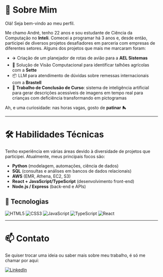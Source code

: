 # 👋 Sobre Mim

Olá! Seja bem-vindo ao meu perfil.

Me chamo André, tenho 22 anos e sou estudante de Ciência da Computação no **Inteli**. Comecei a programar há 3 anos e, desde então, participei de diversos projetos desafiadores em parceria com empresas de diferentes setores. Alguns dos projetos que mais me marcaram foram:

- ✈️ Criação de um planejador de rotas de avião para a **AEL Sistemas**
- 🌱 Solução de Visão Computacional para identificar talhões agrícolas com a **Sette**
- 📦 LLM para atendimento de dúvidas sobre remessas internacionais com a **Brastell**
- 🧠 **Trabalho de Conclusão de Curso**: sistema de inteligência artificial para gerar descrições acessíveis de imagens em tempo real para crianças com deficiência transformando em pictogramas

Ah, e uma curiosidade: nas horas vagas, gosto de **patinar** 🛼

---

# 🛠️ Habilidades Técnicas

Tenho experiência em várias áreas devido à diversidade de projetos que participei. Atualmente, meus principais focos são:

- **Python** (modelagem, automações, ciência de dados)
- **SQL** (consultas e análises em bancos de dados relacionais)
- **AWS** (EMR, Athena, EC2, S3)
- **React + JavaScript/TypeScript** (desenvolvimento front-end)
- **Node.js / Express** (back-end e APIs)

## 🧱 Tecnologias

![HTML5](https://img.shields.io/badge/HTML5-000?style=for-the-badge&logo=html5) 
![CSS3](https://img.shields.io/badge/CSS3-000?style=for-the-badge&logo=css3&logoColor=264CE4) 
![JavaScript](https://img.shields.io/badge/JavaScript-000?style=for-the-badge&logo=javascript) 
![TypeScript](https://img.shields.io/badge/TypeScript-000?style=for-the-badge&logo=typescript) 
![React](https://img.shields.io/badge/React-000?style=for-the-badge&logo=react)

---

# 📫 Contato

Se quiser trocar uma ideia ou saber mais sobre meu trabalho, é só me chamar por aqui:

[![LinkedIn](https://img.shields.io/badge/LinkedIn-0077B5?style=for-the-badge&logo=linkedin&logoColor=white
)](https://www.linkedin.com/in/andrelessajr/)
